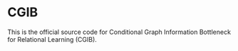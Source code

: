 # CGIB
This is the official source code for Conditional Graph Information Bottleneck for Relational Learning (CGIB).
